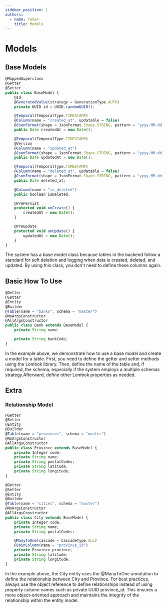 ```yaml
---
sidebar_position: 1
authors:
  - name: Yaman
    title: Models
---
```

# Models
## Base Models
```js
@MappedSuperclass
@Getter
@Setter
public class BaseModel {
    @Id
    @GeneratedValue(strategy = GenerationType.AUTO)
    private UUID id = UUID.randomUUID();

    @Temporal(TemporalType.TIMESTAMP)
    @Column(name = "created_at", updatable = false)
    @JsonFormat(shape = JsonFormat.Shape.STRING, pattern = "yyyy-MM-dd'T'HH:mm:ss.SSS'Z'", timezone = "Asia/jakarta")
    public Date createdAt = new Date();

    @Temporal(TemporalType.TIMESTAMP)
    @Version
    @Column(name = "updated_at")
    @JsonFormat(shape = JsonFormat.Shape.STRING, pattern = "yyyy-MM-dd'T'HH:mm:ss.SSS'Z'", timezone = "Asia/jakarta")
    public Date updatedAt = new Date();

    @Temporal(TemporalType.TIMESTAMP)
    @Column(name = "deleted_at", updatable = false)
    @JsonFormat(shape = JsonFormat.Shape.STRING, pattern = "yyyy-MM-dd'T'HH:mm:ss.SSS'Z'", timezone = "Asia/jakarta")
    public Date deleted_at;

    @Column(name = "is_deleted")
    public boolean isDeleted;

    @PrePersist
    protected void onCreate() {
        createdAt = new Date();
    }

    @PreUpdate
    protected void onUpdate() {
        updatedAt = new Date();
    }
}

```

The system has a base model class because tables in the backend follow a standard for soft deletion and logging when data is created, deleted, and updated. By using this class, you don't need to define these columns again.
## Basic How To Use
```js
@Getter
@Setter
@Entity
@Builder
@Table(name = "banks", schema = "master")
@NoArgsConstructor
@AllArgsConstructor
public class Bank extends BaseModel {
    private String name;

    private String bankCode;
}

```

In the example above, we demonstrate how to use a base model and create a model for a table. First, you need to define the getter and setter methods using the Lombok library. Then, define the name of the table and, if required, the schema, especially if the system employs a multiple schemas strategy.Afterward, define other Lombok properties as needed.


## Extra
### Relationship Model
```js
@Getter
@Setter
@Entity
@Builder
@Table(name = "provinces", schema = "master")
@NoArgsConstructor
@AllArgsConstructor
public class Province extends BaseModel {
    private Integer code;
    private String name;
    private String postalCodes;
    private String latitude;
    private String longitude;
}

@Getter
@Setter
@Entity
@Builder
@Table(name = "cities", schema = "master")
@NoArgsConstructor
@AllArgsConstructor
public class City extends BaseModel {
    private Integer code;
    private String name;
    private String postalCodes;

    @ManyToOne(cascade = CascadeType.ALL)
    @JoinColumn(name = "province_id")
    private Province province;
    private String latitude;
    private String longitude;
}

```
In the example above, the City entity uses the @ManyToOne annotation to define the relationship between City and Province. For best practices, always use the object reference to define relationships instead of using property column names such as private UUID province_id. This ensures a more object-oriented approach and maintains the integrity of the relationship within the entity model.